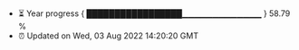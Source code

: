 - ⏳ Year progress { █████████████████▁▁▁▁▁▁▁▁▁▁▁▁▁ } 58.79 %
- ⏰ Updated on Wed, 03 Aug 2022 14:20:20 GMT

